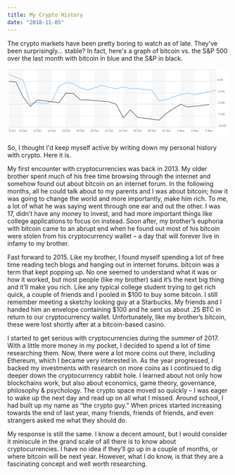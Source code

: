 ```yaml
---
title: My Crypto History
date: "2018-11-05"
---
```


The crypto markets have been pretty boring to watch as of late. They've been surprisingly... stable? In fact, here's a graph of bitcoin vs. the S&P 500 over the last month with bitcoin in blue and the S&P in black.


!["bitcoin vs S&P 500"](btc-vs-s&p.png)


So, I thought I'd keep myself active by writing down my personal history with crypto. Here it is.

My first encounter with cryptocurrencies was back in 2013. My older brother spent much of his free time browsing through the internet and somehow found out about bitcoin on an internet forum. In the following months, all he could talk about to my parents and I was about bitcoin; how it was going to change the world and more importantly, make him rich. To me, a lot of what he was saying went through one ear and out the other. I was 17, didn’t have any money to invest, and had more important things like college applications to focus on instead. Soon after, my brother’s euphoria with bitcoin came to an abrupt end when he found out most of his bitcoin were stolen from his cryptocurrency wallet – a day that will forever live in infamy to my brother.

Fast forward to 2015. Like my brother, I found myself spending a lot of free time reading tech blogs and hanging out in internet forums. bitcoin was a term that kept popping up. No one seemed to understand what it was or how it worked, but most people (like my brother) said it’s the next big thing and it’ll make you rich. Like any typical college student trying to get rich quick, a couple of friends and I pooled in $100 to buy some bitcoin. I still remember meeting a sketchy looking guy at a Starbucks. My friends and I handed him an envelope containing $100 and he sent us about .25 BTC in return to our cryptocurrency wallet. Unfortunately, like my brother’s bitcoin, these were lost shortly after at a bitcoin-based casino.

I started to get serious with cryptocurrencies during the summer of 2017. With a little more money in my pocket, I decided to spend a lot of time researching them. Now, there were a lot more coins out there, including Ethereum, which I became very interested in. As the year progressed, I backed my investments with research on more coins as I continued to dig deeper down the cryptocurrency rabbit hole. I learned about not only how blockchains work, but also about economics, game theory, governance, philosophy & psychology. The crypto space moved so quickly – I was eager to wake up the next day and read up on all what I missed. Around school, I had built up my name as “the crypto guy.” When prices started increasing towards the end of last year, many friends, friends of friends, and even strangers asked me what they should do. 

My response is still the same. I know a decent amount, but I would consider it miniscule in the grand scale of all there is to know about cryptocurrencies. I have no idea if they’ll go up in a couple of months, or where bitcoin will be next year. However, what I do know, is that they are a fascinating concept and well worth researching.

